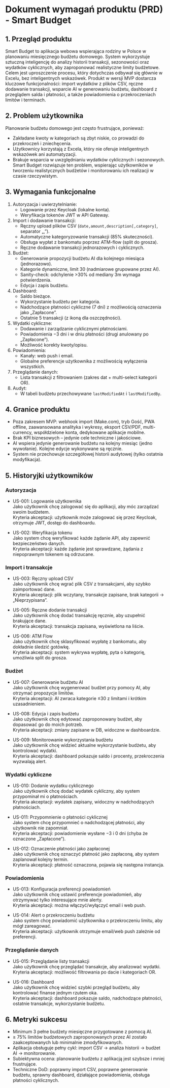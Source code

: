 # Dokument wymagań produktu (PRD) - Smart Budget

## 1. Przegląd produktu
Smart Budget to aplikacja webowa wspierająca rodziny w Polsce w planowaniu miesięcznego budżetu domowego. System wykorzystuje sztuczną inteligencję do analizy historii transakcji, sezonowości oraz wydatków cyklicznych, aby zaproponować realistyczne limity budżetowe. Celem jest uproszczenie procesu, który dotychczas odbywał się głównie w Excelu, bez inteligentnych wskazówek. Produkt w wersji MVP dostarcza kluczowe funkcjonalności: import wydatków z plików CSV, ręczne dodawanie transakcji, wsparcie AI w generowaniu budżetu, dashboard z przeglądem salda i płatności, a także powiadomienia o przekroczeniach limitów i terminach.

## 2. Problem użytkownika
Planowanie budżetu domowego jest często frustrujące, ponieważ:
- Zakładane kwoty w kategoriach są zbyt niskie, co prowadzi do przekroczeń i zniechęcenia.
- Użytkownicy korzystają z Excela, który nie oferuje inteligentnych wskazówek ani automatyzacji.
- Brakuje wsparcia w uwzględnianiu wydatków cyklicznych i sezonowych.
Smart Budget rozwiązuje ten problem, wspierając użytkowników w tworzeniu realistycznych budżetów i monitorowaniu ich realizacji w czasie rzeczywistym.

## 3. Wymagania funkcjonalne
1. Autoryzacja i uwierzytelnianie:
   - Logowanie przez Keycloak (lokalne konta).
   - Weryfikacja tokenów JWT w API Gateway.
2. Import i dodawanie transakcji:
   - Ręczny upload plików CSV (`date,amount,description[,category]`, separator „,”).
   - Automatyczne kategoryzowanie transakcji (85% skuteczności).
   - Obsługa wypłat z bankomatu poprzez ATM-flow (split do grosza).
   - Ręczne dodawanie transakcji jednorazowych i cyklicznych.
3. Budżet:
   - Generowanie propozycji budżetu AI dla kolejnego miesiąca (jednorazowo).
   - Kategorie dynamiczne, limit 30 (nadmiarowe grupowane przez AI).
   - Sanity-check: odchylenie >30% od mediany 3m wymaga potwierdzenia.
   - Edycja i zapis budżetu.
4. Dashboard:
   - Saldo bieżące.
   - Wykorzystanie budżetu per kategoria.
   - Nadchodzące płatności cykliczne (7 dni) z możliwością oznaczenia jako „Zapłacone”.
   - Ostatnie 5 transakcji (z ikoną dla oszczędności).
5. Wydatki cykliczne:
   - Dodawanie i zarządzanie cyklicznymi płatnościami.
   - Powiadomienia −3 dni i w dniu płatności (drugi anulowany po „Zapłacone”).
   - Możliwość korekty kwoty/opisu.
6. Powiadomienia:
   - Kanały: web push i email.
   - Globalne preferencje użytkownika z możliwością wyłączenia wszystkich.
7. Przeglądanie danych:
   - Lista transakcji z filtrowaniem (zakres dat + multi-select kategorii OR).
8. Audyt:
   - W tabeli budżetu przechowywane `lastModifiedAt` i `lastModifiedBy`.

## 4. Granice produktu
- Poza zakresem MVP: webhook import (Make.com), tryb Gość, PWA offline, zaawansowana analityka i wykresy, eksport CSV/PDF, multi-currency, współdzielone konta, dedykowane aplikacje mobilne.
- Brak KPI biznesowych – jedynie cele techniczne i jakościowe.
- AI wspiera jedynie generowanie budżetu na kolejny miesiąc (jedno wywołanie). Kolejne edycje wykonywane są ręcznie.
- System nie przechowuje szczegółowej historii audytowej (tylko ostatnia modyfikacja).

## 5. Historyjki użytkowników

### Autoryzacja
- US-001: Logowanie użytkownika  
  Jako użytkownik chcę zalogować się do aplikacji, aby móc zarządzać swoim budżetem.  
  Kryteria akceptacji: użytkownik może zalogować się przez Keycloak, otrzymuje JWT, dostęp do dashboardu.

- US-002: Weryfikacja tokenu  
  Jako system chcę weryfikować każde żądanie API, aby zapewnić bezpieczeństwo danych.  
  Kryteria akceptacji: każde żądanie jest sprawdzane, żądania z niepoprawnym tokenem są odrzucane.

### Import i transakcje
- US-003: Ręczny upload CSV  
  Jako użytkownik chcę wgrać plik CSV z transakcjami, aby szybko zaimportować dane.  
  Kryteria akceptacji: plik wczytany, transakcje zapisane, brak kategorii → „Nieprzypisana”.

- US-005: Ręczne dodanie transakcji  
  Jako użytkownik chcę dodać transakcję ręcznie, aby uzupełnić brakujące dane.  
  Kryteria akceptacji: transakcja zapisana, wyświetlona na liście.

- US-006: ATM Flow  
  Jako użytkownik chcę sklasyfikować wypłatę z bankomatu, aby dokładnie śledzić gotówkę.  
  Kryteria akceptacji: system wykrywa wypłatę, pyta o kategorię, umożliwia split do grosza.

### Budżet
- US-007: Generowanie budżetu AI  
  Jako użytkownik chcę wygenerować budżet przy pomocy AI, aby otrzymać propozycje limitów.  
  Kryteria akceptacji: AI zwraca kategorie ≤30 z limitami i krótkim uzasadnieniem.

- US-008: Edycja i zapis budżetu  
  Jako użytkownik chcę edytować zaproponowany budżet, aby dopasować go do moich potrzeb.  
  Kryteria akceptacji: zmiany zapisane w DB, widoczne w dashboardzie.

- US-009: Monitorowanie wykorzystania budżetu  
  Jako użytkownik chcę widzieć aktualne wykorzystanie budżetu, aby kontrolować wydatki.  
  Kryteria akceptacji: dashboard pokazuje saldo i procenty, przekroczenia wyzwalają alert.

### Wydatki cykliczne
- US-010: Dodanie wydatku cyklicznego  
  Jako użytkownik chcę dodać wydatek cykliczny, aby system przypominał mi o płatnościach.  
  Kryteria akceptacji: wydatek zapisany, widoczny w nadchodzących płatnościach.

- US-011: Przypomnienie o płatności cyklicznej  
  Jako system chcę przypomnieć o nadchodzącej płatności, aby użytkownik nie zapomniał.  
  Kryteria akceptacji: powiadomienie wysłane −3 i 0 dni (chyba że oznaczone „Zapłacone”).

- US-012: Oznaczenie płatności jako zapłaconej  
  Jako użytkownik chcę oznaczyć płatność jako zapłaconą, aby system zaplanował kolejny termin.  
  Kryteria akceptacji: płatność oznaczona, pojawia się następna instancja.

### Powiadomienia
- US-013: Konfiguracja preferencji powiadomień  
  Jako użytkownik chcę ustawić preferencje powiadomień, aby otrzymywać tylko interesujące mnie alerty.  
  Kryteria akceptacji: można włączyć/wyłączyć email i web push.

- US-014: Alert o przekroczeniu budżetu  
  Jako system chcę powiadomić użytkownika o przekroczeniu limitu, aby mógł zareagować.  
  Kryteria akceptacji: użytkownik otrzymuje email/web push zależnie od preferencji.

### Przeglądanie danych
- US-015: Przeglądanie listy transakcji  
  Jako użytkownik chcę przeglądać transakcje, aby analizować wydatki.  
  Kryteria akceptacji: możliwość filtrowania po dacie i kategoriach OR.

- US-016: Dashboard  
  Jako użytkownik chcę widzieć szybki przegląd budżetu, aby kontrolować finanse jednym rzutem oka.  
  Kryteria akceptacji: dashboard pokazuje saldo, nadchodzące płatności, ostatnie transakcje, wykorzystanie budżetu.

## 6. Metryki sukcesu
- Minimum 3 pełne budżety miesięczne przygotowane z pomocą AI.
- ≥ 75% limitów budżetowych zaproponowanych przez AI zostało zaakceptowanych lub minimalnie zmodyfikowanych.
- Aplikacja obsługuje pełny cykl: import CSV → analiza historii → budżet AI → monitorowanie.
- Subiektywna ocena: planowanie budżetu z aplikacją jest szybsze i mniej frustrujące.
- Techniczne DoD: poprawny import CSV, poprawne generowanie budżetu, sprawny dashboard, działające powiadomienia, obsługa płatności cyklicznych.
